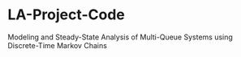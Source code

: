 # LA-Project-Code
Modeling and Steady-State Analysis of Multi-Queue Systems using Discrete-Time Markov Chains

